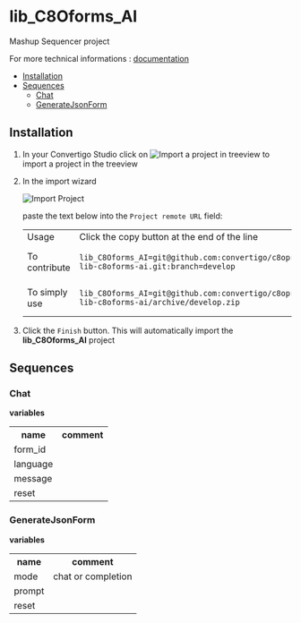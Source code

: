 


# lib_C8Oforms_AI

Mashup Sequencer project


For more technical informations : [documentation](./project.md)

- [Installation](#installation)
- [Sequences](#sequences)
    - [Chat](#chat)
    - [GenerateJsonForm](#generatejsonform)


## Installation

1. In your Convertigo Studio click on ![](https://github.com/convertigo/convertigo/blob/develop/eclipse-plugin-studio/icons/studio/project_import.gif?raw=true "Import a project in treeview") to import a project in the treeview
2. In the import wizard

   ![](https://github.com/convertigo/convertigo/blob/develop/eclipse-plugin-studio/tomcat/webapps/convertigo/templates/ftl/project_import_wzd.png?raw=true "Import Project")
   
   paste the text below into the `Project remote URL` field:
   <table>
     <tr><td>Usage</td><td>Click the copy button at the end of the line</td></tr>
     <tr><td>To contribute</td><td>

     ```
     lib_C8Oforms_AI=git@github.com:convertigo/c8oprj-lib-c8oforms-ai.git:branch=develop
     ```
     </td></tr>
     <tr><td>To simply use</td><td>

     ```
     lib_C8Oforms_AI=git@github.com:convertigo/c8oprj-lib-c8oforms-ai/archive/develop.zip
     ```
     </td></tr>
    </table>
3. Click the `Finish` button. This will automatically import the __lib_C8Oforms_AI__ project


## Sequences

### Chat

**variables**

<table>
<tr>
<th>name</th><th>comment</th>
</tr>
<tr>
<td>form_id</td><td></td>
</tr>
<tr>
<td>language</td><td></td>
</tr>
<tr>
<td>message</td><td></td>
</tr>
<tr>
<td>reset</td><td></td>
</tr>
</table>

### GenerateJsonForm

**variables**

<table>
<tr>
<th>name</th><th>comment</th>
</tr>
<tr>
<td>mode</td><td>chat or completion</td>
</tr>
<tr>
<td>prompt</td><td></td>
</tr>
<tr>
<td>reset</td><td></td>
</tr>
</table>



